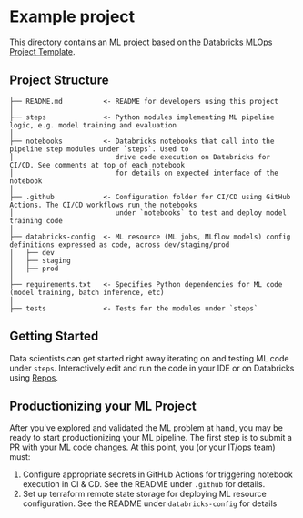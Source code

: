 Example project
==============================

This directory contains an ML project based on the
[Databricks MLOps Project Template](https://github.com/databricks/mlops-project-template).


## Project Structure
```
├── README.md          <- README for developers using this project
│
├── steps              <- Python modules implementing ML pipeline logic, e.g. model training and evaluation
│
├── notebooks          <- Databricks notebooks that call into the pipeline step modules under `steps`. Used to
│                         drive code execution on Databricks for CI/CD. See comments at top of each notebook
│                         for details on expected interface of the notebook
│
├── .github            <- Configuration folder for CI/CD using GitHub Actions. The CI/CD workflows run the notebooks
│                         under `notebooks` to test and deploy model training code
│
├── databricks-config  <- ML resource (ML jobs, MLflow models) config definitions expressed as code, across dev/staging/prod
│   ├── dev
│   ├── staging
│   ├── prod
│
├── requirements.txt   <- Specifies Python dependencies for ML code (model training, batch inference, etc) 
│
├── tests              <- Tests for the modules under `steps`
```

## Getting Started
Data scientists can get started right away iterating on and testing ML code under ``steps``. Interactively edit
and run the code in your IDE or on Databricks using [Repos](https://docs.databricks.com/repos/index.html).

## Productionizing your ML Project
After you've explored and validated the ML problem at hand, you may be ready to start productionizing your ML pipeline.
The first step is to submit a PR with your ML code changes. At this point, you (or your IT/ops team) must:

1. Configure appropriate secrets in GitHub Actions for triggering notebook execution in CI & CD. See the README under `.github` for details.
2. Set up terraform remote state storage for deploying ML resource configuration. See the README under `databricks-config` for details
